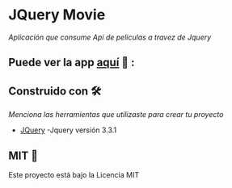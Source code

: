 # JQuery Movie

_Aplicación que consume Api de peliculas a travez de Jquery_

## Puede ver la app [aquí](https://juancruzmonteros.github.io/JqueryMovie/)  🚀 :

## Construido con 🛠️

_Menciona las herramientas que utilizaste para crear tu proyecto_

* [JQuery](https://cdnjs.cloudflare.com/ajax/libs/jquery/3.3.1/jquery.min.js) -Jquery versión 3.3.1

## MIT 📄

Este proyecto está bajo la Licencia MIT
